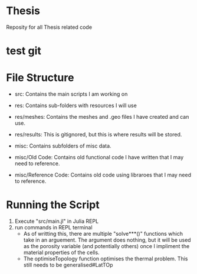 # Thesis
Reposity for all Thesis related code

# test git
 
# File Structure
- src: Contains the main scripts I am working on

- res: Contains sub-folders with resources I will use
- res/meshes: Contains the meshes and .geo files I have created and can use.
- res/results: This is gitignored, but this is where results will be stored.

- misc: Contains subfolders of misc data.
- misc/Old Code: Contains old functional code I have written that I may need to reference.
- misc/Reference Code: Contains old code using libraroes that I may need to reference.

# Running the Script
1. Execute "src/main.jl" in Julia REPL
2. run commands in REPL terminal
	- As of writting this, there are multiple "solve***()" functions which take in an arguement. The argument does nothing, but it will be used as the porosity variable (and potentially others) once I impliment the material properties of the cells.
	- The optimiseTopology function optimises the thermal problem. This still needs to be generalised#LatTOp
